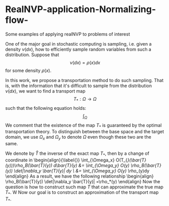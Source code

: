 # RealNVP-application-Normalizing-flow-
Some examples of applying realNVP to problems of interest

One of the major goal in stochastic computing is sampling, i.e. given a density $\nu(dx)$, how to efficiently sample random variables from such a distribution. Suppose that 
	$$\nu(dx) = \rho(x)dx$$ 
for some density $\rho(x)$. 

In this work, we propose a transportation method to do such sampling. That is, with the information that it's difficult to sample from the distribution $\nu(dx)$, we want to find a transport map $$T_*:\Omega \rightarrow \Omega$$ such that the following equation holds:
$$\int_{\Omega}$$
We comment that the existence of the map $T_*$ is guaranteed by the optimal transportation theory.  To distinguish between the base space and the target domain, we use $\Omega_x$ and $\Omega_y$ to denote $\Omega$ even though these two are the same. 

We denote by $\bar{T}$ the inverse of the exact map $T_*$, then by a change of coordinate in 
\begin{align}{\label{}}
	\int_{\Omega_x} O(T_{*}(\bar{T}(y)))\rho_B(\bar{T}(y)) d\bar{T}(y) &= \int_{\Omega_y} O(y) \rho_B(\bar{T}(y)) \det|\nabla_y \bar{T}(y)| dy \\
	&= \int_{\Omega_y} O(y) \rho_*(y)dy 
\end{align}
As a result, we have the following relationship
\begin{align}
	\rho_B(\bar{T}(y)) \det|\nabla_y \bar{T}(y)| =\rho_*(y)
\end{align}
Now the question is how to construct such map $T$ that can approximate the true map $T_*$. W Now our goal is to construct an approximation of the transport map $T_*$. 
